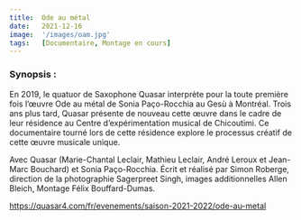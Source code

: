 ```yaml
---
title:  Ode au métal
date:   2021-12-16
image:  '/images/oam.jpg'
tags:   [Documentaire, Montage en cours]
---
```

### Synopsis :

En 2019, le quatuor de Saxophone Quasar interprète pour la toute première fois l’œuvre Ode au métal de Sonia Paço-Rocchia au Gesù à Montréal. Trois ans plus tard, Quasar présente de nouveau cette œuvre dans le cadre de leur résidence au Centre d’expérimentation musical de Chicoutimi. Ce documentaire tourné lors de cette résidence explore le processus créatif de cette œuvre musicale unique. 

Avec Quasar (Marie-Chantal Leclair, Mathieu Leclair, André Leroux et Jean-Marc Bouchard) et Sonia Paço-Rocchia. Écrit et réalisé par Simon Roberge, direction de la photographie Sagerpreet Singh, images additionnelles Allen Bleich, Montage Félix Bouffard-Dumas.

https://quasar4.com/fr/evenements/saison-2021-2022/ode-au-metal
